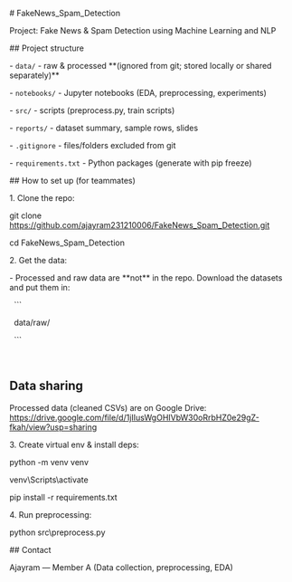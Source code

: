\# FakeNews\_Spam\_Detection



Project: Fake News \& Spam Detection using Machine Learning and NLP



\## Project structure

\- `data/` - raw \& processed \*\*(ignored from git; stored locally or shared separately)\*\*

\- `notebooks/` - Jupyter notebooks (EDA, preprocessing, experiments)

\- `src/` - scripts (preprocess.py, train scripts)

\- `reports/` - dataset summary, sample rows, slides

\- `.gitignore` - files/folders excluded from git

\- `requirements.txt` - Python packages (generate with pip freeze)



\## How to set up (for teammates)

1\. Clone the repo:

git clone https://github.com/ajayram231210006/FakeNews_Spam_Detection.git

cd FakeNews\_Spam\_Detection





2\. Get the data:

\- Processed and raw data are \*\*not\*\* in the repo. Download the datasets and put them in:

&nbsp; ```

&nbsp; data/raw/

&nbsp; ```

&nbsp; 

## Data sharing
Processed data (cleaned CSVs) are on Google Drive:
https://drive.google.com/file/d/1jIIusWgOHIVbW30oRrbHZ0e29gZ-fkah/view?usp=sharing



3\. Create virtual env \& install deps:

python -m venv venv

venv\\Scripts\\activate

pip install -r requirements.txt





4\. Run preprocessing:

python src\\preprocess.py





\## Contact

Ajayram — Member A (Data collection, preprocessing, EDA)





